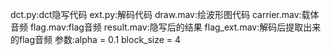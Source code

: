 dct.py:dct隐写代码 
ext.py:解码代码
draw.mav:绘波形图代码
carrier.mav:载体音频 
flag.mav:flag音频 
result.mav:隐写后的结果 
flag_ext.mav:解码后提取出来的flag音频
参数:alpha = 0.1     block_size = 4


